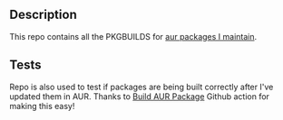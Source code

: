 ## Description

This repo contains all the PKGBUILDS for [aur packages I maintain](https://aur.archlinux.org/packages/?SeB=m&K=otahontas).

## Tests

Repo is also used to test if packages are being built correctly after I've updated them in AUR. Thanks to [Build AUR Package](https://github.com/marketplace/actions/build-aur-package) Github action for making this easy!
